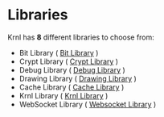 # Libraries
Krnl has **8** different libraries to choose from:
- Bit Library ( [Bit Library](./APIReference/Libraries/BitLib.md) )
- Crypt Library ( [Crypt Library](./APIReference/Libraries/CryptLib.md) )
- Debug Library ( [Debug Library](./APIReference/Libraries/DebugLib.md) )
- Drawing Library ( [Drawing Library](./APIReference/Libraries/DrawingLib.md) )
- Cache Library ( [Cache Library](./APIReference/Libraries/CacheLib.md) )
- Krnl Library ( [Krnl Library](./APIReference/Libraries/KrnlLib.md) )
- WebSocket Library ( [Websocket Library](./APIReference/Libraries/WebsockLib.md) )

